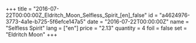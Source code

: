 +++
title = "2016-07-22T00:00:00Z_Eldritch_Moon_Selfless_Spirit_[en]_false"
id = "a4624976-3773-4a1e-b725-5f6efce147a5"
date = "2016-07-22T00:00:00Z"
name = "Selfless Spirit"
lang = ["en"]
price = "2.13"
quantity = 4
foil = false
set = "Eldritch Moon"
+++
